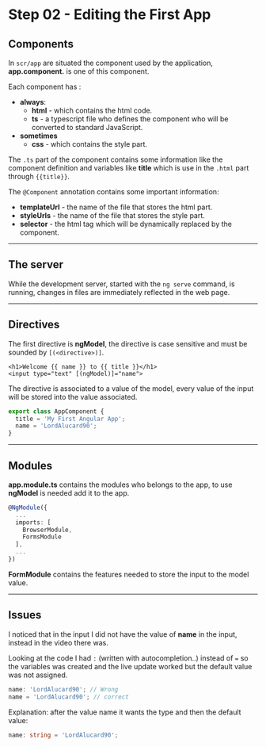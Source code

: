 # Step 02 - Editing the First App

## Components

In `scr/app` are situated the component used by the application, **app.component.** is one of this component.

Each component has :
- **always**:
    - **html** - which contains the html code.
    - **ts** - a typescript file who defines the component who will be converted to standard JavaScript.
- **sometimes**
    - **css** - which contains the style part.

The `.ts` part of the component contains some information like the component definition and variables  like **title** which is use in the `.html` part  through `{{title}}`.

The `@Component` annotation contains some important information:
- **templateUrl** - the name of the file that stores the html part.
- **styleUrls** - the name of the file that stores the style part.
- **selector** - the html tag which will be dynamically replaced by the component.

---

## The server

While the development server, started with the `ng serve` command, is running, changes in files are immediately reflected in the web page.

---

## Directives

The first directive is **ngModel**, the directive is case sensitive and must be sounded by `[(<directive>)]`.

```angular2html
<h1>Welcome {{ name }} to {{ title }}</h1>
<input type="text" [(ngModel)]="name">
```
The directive is associated to a value of the model, every value of the input will be stored into the value associated.

```typescript
export class AppComponent {
  title = 'My First Angular App';
  name = 'LordAlucard90';
}
```

---

## Modules
**app.module.ts** contains the modules who belongs to the app, to use **ngModel** is needed add it to the app.

```typescript
@NgModule({
  ...
  imports: [
    BrowserModule,
    FormsModule
  ],
  ...
})
```
**FormModule** contains the features needed to store the input to the model value.

---

## Issues

I noticed that in the input I did not have the value of **name** in the input, instead in the video there was.

Looking at the code I had `:` (written with autocompletion..) instead of `=` so the variables was created and the live update worked but the default value was not assigned.
```typescript
name: 'LordAlucard90'; // Wrong
name = 'LordAlucard90'; // correct
```

Explanation: after the value name it wants the type and then the default value:
```typescript
name: string = 'LordAlucard90';
```

